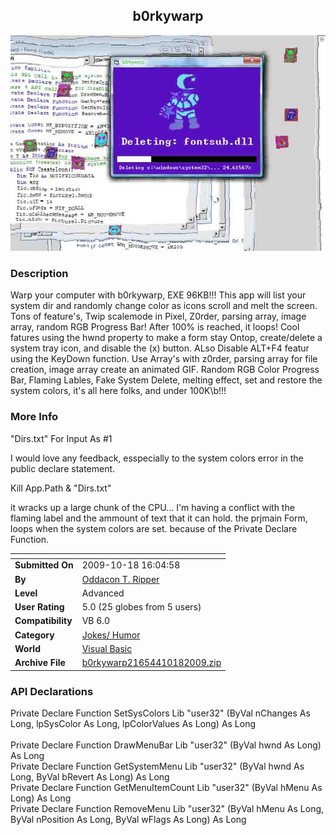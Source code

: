 ﻿<div align="center">

## b0rkywarp

<img src="PIC20091018173056676.jpg">
</div>

### Description

Warp your computer with b0rkywarp, EXE 96KB!!! This app will list your system dir and randomly change color as icons scroll and melt the screen. Tons of feature's, Twip scalemode in Pixel, Z0rder, parsing array, image array, random RGB Progress Bar! After 100% is reached, it loops! Cool fatures using the hwnd property to make a form stay Ontop, create/delete a system tray icon, and disable the (x) button. ALso Disable ALT+F4 featur using the KeyDown function. Use Array's with z0rder, parsing array for file creation, image array create an animated GIF. Random RGB Color Progress Bar, Flaming Lables, Fake System Delete, melting effect, set and restore the system colors, it's all here folks, and under 100K\b!!!
 
### More Info
 
"Dirs.txt" For Input As #1

I would love any feedback, esspecially to the system colors error in the public declare statement.

Kill App.Path & "Dirs.txt"

it wracks up a large chunk of the CPU... I'm having a conflict with the flaming label and the ammount of text that it can hold. the prjmain Form, loops when the system colors are set. because of the Private Declare Function.


<span>             |<span>
---                |---
**Submitted On**   |2009-10-18 16:04:58
**By**             |[Oddacon T\. Ripper](https://github.com/Planet-Source-Code/PSCIndex/blob/master/ByAuthor/oddacon-t-ripper.md)
**Level**          |Advanced
**User Rating**    |5.0 (25 globes from 5 users)
**Compatibility**  |VB 6\.0
**Category**       |[Jokes/ Humor](https://github.com/Planet-Source-Code/PSCIndex/blob/master/ByCategory/jokes-humor__1-40.md)
**World**          |[Visual Basic](https://github.com/Planet-Source-Code/PSCIndex/blob/master/ByWorld/visual-basic.md)
**Archive File**   |[b0rkywarp21654410182009\.zip](https://github.com/Planet-Source-Code/oddacon-t-ripper-b0rkywarp__1-72561/archive/master.zip)

### API Declarations

Private Declare Function SetSysColors Lib "user32" (ByVal nChanges As Long, lpSysColor As Long, lpColorValues As Long) As Long<br>
<br>
Private Declare Function DrawMenuBar Lib "user32" (ByVal hwnd As Long) As Long<br>
Private Declare Function GetSystemMenu Lib "user32" (ByVal hwnd As Long, ByVal bRevert As Long) As Long<br>
Private Declare Function GetMenuItemCount Lib "user32" (ByVal hMenu As Long) As Long<br>
Private Declare Function RemoveMenu Lib "user32" (ByVal hMenu As Long, ByVal nPosition As Long, ByVal wFlags As Long) As Long





